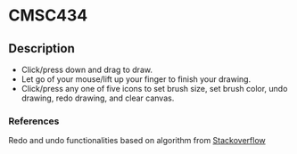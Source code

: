 # CMSC434

## Description
- Click/press down and drag to draw.
- Let go of your mouse/lift up your finger to finish your drawing.
- Click/press any one of five icons to set brush size, set brush color, undo drawing, redo drawing, and clear canvas.

### References
Redo and undo functionalities based on algorithm from [Stackoverflow](http://stackoverflow.com/questions/11114625/android-canvas-redo-and-undo-operation)
